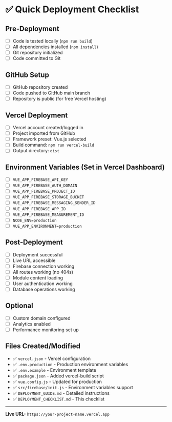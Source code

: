 # ✅ Quick Deployment Checklist

## Pre-Deployment
- [ ] Code is tested locally (`npm run build`)
- [ ] All dependencies installed (`npm install`)
- [ ] Git repository initialized
- [ ] Code committed to Git

## GitHub Setup
- [ ] GitHub repository created
- [ ] Code pushed to GitHub main branch
- [ ] Repository is public (for free Vercel hosting)

## Vercel Deployment
- [ ] Vercel account created/logged in
- [ ] Project imported from GitHub
- [ ] Framework preset: Vue.js selected
- [ ] Build command: `npm run vercel-build`
- [ ] Output directory: `dist`

## Environment Variables (Set in Vercel Dashboard)
- [ ] `VUE_APP_FIREBASE_API_KEY`
- [ ] `VUE_APP_FIREBASE_AUTH_DOMAIN`
- [ ] `VUE_APP_FIREBASE_PROJECT_ID`
- [ ] `VUE_APP_FIREBASE_STORAGE_BUCKET`
- [ ] `VUE_APP_FIREBASE_MESSAGING_SENDER_ID`
- [ ] `VUE_APP_FIREBASE_APP_ID`
- [ ] `VUE_APP_FIREBASE_MEASUREMENT_ID`
- [ ] `NODE_ENV=production`
- [ ] `VUE_APP_ENVIRONMENT=production`

## Post-Deployment
- [ ] Deployment successful
- [ ] Live URL accessible
- [ ] Firebase connection working
- [ ] All routes working (no 404s)
- [ ] Module content loading
- [ ] User authentication working
- [ ] Database operations working

## Optional
- [ ] Custom domain configured
- [ ] Analytics enabled
- [ ] Performance monitoring set up

## Files Created/Modified
- ✅ `vercel.json` - Vercel configuration
- ✅ `.env.production` - Production environment variables
- ✅ `.env.example` - Environment template
- ✅ `package.json` - Added vercel-build script
- ✅ `vue.config.js` - Updated for production
- ✅ `src/firebase/init.js` - Environment variables support
- ✅ `DEPLOYMENT_GUIDE.md` - Detailed instructions
- ✅ `DEPLOYMENT_CHECKLIST.md` - This checklist

---
**Live URL:** `https://your-project-name.vercel.app`